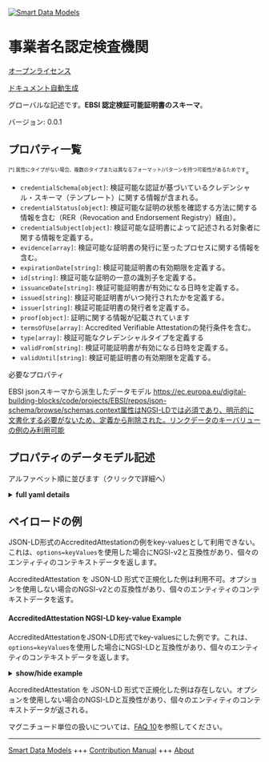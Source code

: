 <!-- 10-Header -->  
[![Smart Data Models](https://smartdatamodels.org/wp-content/uploads/2022/01/SmartDataModels_logo.png "Logo")](https://smartdatamodels.org)  
事業者名認定検査機関  
==========<!-- /10-Header -->  
<!-- 15-License -->  
[オープンライセンス](https://github.com/smart-data-models//dataModel.VerifiableCredentials/blob/master/AccreditedAttestation/LICENSE.md)  
[ドキュメント自動生成](https://docs.google.com/presentation/d/e/2PACX-1vTs-Ng5dIAwkg91oTTUdt8ua7woBXhPnwavZ0FxgR8BsAI_Ek3C5q97Nd94HS8KhP-r_quD4H0fgyt3/pub?start=false&loop=false&delayms=3000#slide=id.gb715ace035_0_60)  
<!-- /15-License -->  
<!-- 20-Description -->  
グローバルな記述です。**EBSI 認定検証可能証明書のスキーマ**。  
バージョン: 0.0.1  
<!-- /20-Description -->  
<!-- 30-PropertiesList -->  

## プロパティ一覧  

<sup><sub>[*] 属性にタイプがない場合、複数のタイプまたは異なるフォーマット/パターンを持つ可能性があるためです</sub></sup>。  
- `credentialSchema[object]`: 検証可能な認証が基づいているクレデンシャル・スキーマ（テンプレート）に関する情報が含まれる。  - `credentialStatus[object]`: 検証可能な証明の状態を確認する方法に関する情報を含む（RER（Revocation and Endorsement Registry）経由）。  - `credentialSubject[object]`: 検証可能な証明書によって記述される対象者に関する情報を定義する。  - `evidence[array]`: 検証可能な証明書の発行に至ったプロセスに関する情報を含む。  - `expirationDate[string]`: 検証可能証明書の有効期限を定義する。  - `id[string]`: 検証可能な証明の一意の識別子を定義する。  - `issuanceDate[string]`: 検証可能証明書が有効になる日時を定義する。  - `issued[string]`: 検証可能証明書がいつ発行されたかを定義する。  - `issuer[string]`: 検証可能証明書の発行者を定義する。  - `proof[object]`: 証明に関する情報が記載されています  - `termsOfUse[array]`: Accredited Verifiable Attestationの発行条件を含む。  - `type[array]`: 検証可能なクレデンシャルタイプを定義する  - `validFrom[string]`: 検証可能証明書が有効になる日時を定義する。  - `validUntil[string]`: 検証可能証明書の有効期限を定義する。  <!-- /30-PropertiesList -->  
<!-- 35-RequiredProperties -->  
必要なプロパティ  
<!-- /35-RequiredProperties -->  
<!-- 40-RequiredProperties -->  
EBSI jsonスキーマから派生したデータモデル https://ec.europa.eu/digital-building-blocks/code/projects/EBSI/repos/json-schema/browse/schemas.context属性はNGSI-LDでは必須であり、明示的に文書化する必要がないため、定義から削除された。リンクデータのキーバリューの例のみ利用可能  
<!-- /40-RequiredProperties -->  
<!-- 50-DataModelHeader -->  
## プロパティのデータモデル記述  
アルファベット順に並びます（クリックで詳細へ）  
<!-- /50-DataModelHeader -->  
<!-- 60-ModelYaml -->  
<details><summary><strong>full yaml details</strong></summary>    
```yaml  
AccreditedAttestation:    
  description: Schema of an EBSI Accredited Verifiable Attestation    
  properties:    
    credentialSchema:    
      description: Contains information about the credential schema (template) on which the Verifiable Authorisation is based    
      properties:    
        id:    
          description: References the credential schema (template) stored on the (relevant) Trusted Schemas Registry (TSR) on which the Verifiable Authorisation is based    
          format: uri    
          type: string    
        type:    
          description: Defines credential schema type    
          enum:    
            - FullJsonSchemaValidator2021    
          type: string    
      required:    
        - id    
        - type    
      type: object    
    credentialStatus:    
      description: 'Contains information about how to verify the status of the Verifiable Attestation (via the Revocation and Endorsement Registry, RER)'    
      properties:    
        id:    
          description: References record in the Revocation and Endorsement Registry (RER) to enable verification of a Verifiable Attestation’s validity    
          format: uri    
          type: string    
        statusListCredential:    
          description: URL referencing the StatusList2021Credential    
          format: uri    
          type: string    
        statusListIndex:    
          description: Integer expressed as a string. The zero based index value identifies the bit position of the status    
          type: string    
        statusPurpose:    
          description: Purpose of the status entry    
          enum:    
            - revocation    
            - suspension    
          type: string    
        type:    
          description: Defines the Verifiable Credential status type    
          type: string    
      required:    
        - id    
        - type    
      type: object    
    credentialSubject:    
      description: Defines information about the subject that is described by the Verifiable Attestation    
      properties:    
        id:    
          description: Property. Defines the DID of the subject that is described by the Verifiable Attestation    
          format: uri    
          type: string    
      type: object    
      x-ngsi:    
        type: Property    
    evidence:    
      description: Contains information about the process which resulted in the issuance of the Verifiable Attestation    
      items:    
        properties:    
          documentPresence:    
            items:    
              description: Property. Description to be completed    
              type: string    
            type: array    
          evidenceDocument:    
            items:    
              description: Property. Description to be completed    
              type: string    
            type: array    
          id:    
            description: 'If present, it MUST contain a URL that points to where more information about this instance of evidence can be found.'    
            type: string    
          subjectPresence:    
            description: Property. Description to be completed    
            type: string    
          type:    
            description: Defines the evidence type    
            items:    
              type: string    
            type: array    
        required:    
          - id    
          - type    
        type: object    
      type: array    
    expirationDate:    
      description: 'Defines the date and time, when the Verifiable Attestation expires'    
      format: date-time    
      type: string    
      x-ngsi:    
        type: Property    
    id:    
      description: Defines unique identifier of the Verifiable Attestation    
      format: uri    
      type: string    
      x-ngsi:    
        type: Property    
    issuanceDate:    
      description: 'Defines the date and time, when the Verifiable Attestation becomes valid'    
      format: date-time    
      type: string    
      x-ngsi:    
        type: Property    
    issued:    
      description: Defines when the Verifiable Attestation was issued    
      format: date-time    
      type: string    
      x-ngsi:    
        type: Property    
    issuer:    
      description: Defines the issuer of the Verifiable Attestation    
      format: uri    
      type: string    
      x-ngsi:    
        type: Property    
    proof:    
      description: Contains information about the proof    
      properties:    
        created:    
          description: 'Property. Defines the date and time, when the proof has been created'    
          format: date-time    
          type: string    
        jws:    
          description: Property. Defines the proof value in JWS format    
          type: string    
        proofPurpose:    
          description: Property. Defines the purpose of the proof    
          type: string    
        type:    
          description: Property. Defines the proof type    
          type: string    
        verificationMethod:    
          description: Property. Contains information about the verification method / proof mechanisms    
          type: string    
      required:    
        - type    
        - proofPurpose    
        - created    
        - verificationMethod    
        - jws    
      type: object    
      x-ngsi:    
        type: Property    
    termsOfUse:    
      description: Contains the terms under which the Accredited Verifiable Attestation was issued    
      items:    
        properties:    
          id:    
            description: Property. Contains a URL that points to where more information about this instance of terms of use can be found.    
            format: uri    
            type: string    
          type:    
            description: Property. Defines the type of terms of use.    
            type: string    
        required:    
          - id    
          - type    
        type: object    
      type: array    
      x-ngsi:    
        type: Property    
    type:    
      description: Defines the Verifiable Credential type    
      items:    
        type: string    
      type: array    
      x-ngsi:    
        type: Property    
    validFrom:    
      description: 'Defines the date and time, when the Verifiable Attestation becomes valid'    
      format: date-time    
      type: string    
      x-ngsi:    
        type: Property    
    validUntil:    
      description: 'Defines the date and time, when the Verifiable Attestation expires'    
      format: date-time    
      type: string    
      x-ngsi:    
        type: Property    
  required: []    
  type: object    
  x-derived-from: https://ec.europa.eu/digital-building-blocks/code/projects/EBSI/repos/json-schema/browse/schemas/ebsi-accredited-attestation/2022-11/schema.json    
  x-disclaimer: 'Redistribution and use in source and binary forms, with or without modification, are permitted  provided that the license conditions are met. Copyleft (c) 2022 Contributors to Smart Data Models Program'    
  x-license-url: https://github.com/smart-data-models/dataModel.VerifiableCredentials/blob/master/AccreditedAttestation/LICENSE.md    
  x-model-schema: ""    
  x-model-tags: 'EBSI, Verifiable Credentials'    
  x-version: 0.0.1    
```  
</details>    
<!-- /60-ModelYaml -->  
<!-- 70-MiddleNotes -->  
<!-- /70-MiddleNotes -->  
<!-- 80-Examples -->  
## ペイロードの例  
JSON-LD形式のAccreditedAttestationの例をkey-valuesとして利用できない。これは、`options=keyValues`を使用した場合にNGSI-v2と互換性があり、個々のエンティティのコンテキストデータを返します。  
AccreditedAttestation を JSON-LD 形式で正規化した例は利用不可。オプションを使用しない場合のNGSI-v2との互換性があり、個々のエンティティのコンテキストデータを返す。  
#### AccreditedAttestation NGSI-LD key-value Example  
AccreditedAttestationをJSON-LD形式でkey-valuesにした例です。これは、`options=keyValues`を使用した場合にNGSI-LDと互換性があり、個々のエンティティのコンテキストデータを返します。  
<details><summary><strong>show/hide example</strong></summary>    
```json  
{  
  "@context": ["https://www.w3.org/2018/credentials/v1"],  
  "id": "urn:uuid:58afcb57-81f9-4e8c-817b-01f0597d6801",  
  "type": [  
    "VerifiableCredential",  
    "VerifiableAttestation",  
    "AccreditedVerifiableAttestation"  
  ],  
  "issuer": "did:ebsi:00001234",  
  "issuanceDate": "2021-11-01T00:00:00Z",  
  "validFrom": "2021-11-01T00:00:00Z",  
  "expirationDate": "2024-06-22T14:11:44Z",  
  "issued": "2020-06-22T14:11:44Z",  
  "termsOfUse": [  
    {  
      "id": "https://essif.europa.eu/accreditation/45",  
      "type": "VerifiableAccreditation"  
    }  
  ],  
  "credentialSubject": {  
    "id": "did:ebsi:00001235"  
  },  
  "credentialStatus": {  
    "id": "https://essif.europa.eu/status/45",  
    "type": "CredentialsStatusList2020"  
  },  
  "credentialSchema": {  
    "id": "https://api-test.ebsi.eu/trusted-schemas-registry/v2/schemas/0x4a131e78474b35ca4c93d4904cae9f2013cd53794ce521f6fcfac17ac460c6e5",  
    "type": "FullJsonSchemaValidator2021"  
  }  
}  
```  
</details>  
AccreditedAttestation を JSON-LD 形式で正規化した例は存在しない。オプションを使用しない場合のNGSI-LDと互換性があり、個々のエンティティのコンテキストデータが返される。  
<!-- /80-Examples -->  
<!-- 90-FooterNotes -->  
<!-- /90-FooterNotes -->  
<!-- 95-Units -->  
マグニチュード単位の扱いについては、[FAQ 10](https://smartdatamodels.org/index.php/faqs/)を参照してください。  
<!-- /95-Units -->  
<!-- 97-LastFooter -->  
---  
[Smart Data Models](https://smartdatamodels.org) +++ [Contribution Manual](https://bit.ly/contribution_manual) +++ [About](https://bit.ly/Introduction_SDM)<!-- /97-LastFooter -->  
